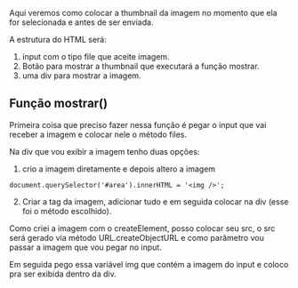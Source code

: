 Aqui veremos como colocar a thumbnail da imagem no momento que ela for selecionada e antes de ser enviada.

A estrutura do HTML será:

1. input com o tipo file que aceite imagem.
2. Botão para mostrar a thumbnail que executará a função mostrar.
3. uma div para mostrar a imagem.

## Função mostrar()

Primeira coisa que preciso fazer nessa função é pegar o input que vai receber a imagem e colocar nele o método files.

Na div que vou exibir a imagem tenho duas opções:

1. crio a imagem diretamente e depois altero a imagem

```
document.querySelector('#area').innerHTML = '<img />';
```

2. Criar a tag da imagem, adicionar tudo e em seguida colocar na div (esse foi o método escolhido).

Como criei a imagem com o createElement, posso colocar seu src, o src será gerado via método URL.createObjectURL e como parâmetro vou passar a imagem que vou pegar no input.

Em seguida pego essa variável img que contém a imagem do input e coloco pra ser exibida dentro da div.
